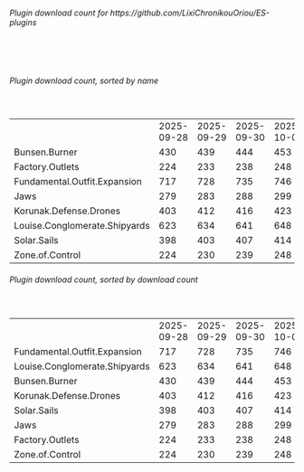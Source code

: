 <h6>Plugin download count for https://github.com/LixiChronikouOriou/ES-plugins</h6><br>
<br>
<h6>Plugin download count, sorted by name</h6><sub><sup><br>
<table>
	<tr>
		<td></td>
		<td>2025-09-28</td>
		<td>2025-09-29</td>
		<td>2025-09-30</td>
		<td>2025-10-01</td>
		<td>2025-10-02</td>
		<td>2025-10-03</td>
		<td>2025-10-04</td>
		<td>today +</td>
	</tr>
	<tr>
		<td>Bunsen.Burner</td>
		<td>430</td>
		<td>439</td>
		<td>444</td>
		<td>453</td>
		<td>459</td>
		<td>463</td>
		<td>465</td>
		<td>+ 2</td>
	</tr>
	<tr>
		<td>Factory.Outlets</td>
		<td>224</td>
		<td>233</td>
		<td>238</td>
		<td>248</td>
		<td>258</td>
		<td>264</td>
		<td>266</td>
		<td>+ 2</td>
	</tr>
	<tr>
		<td>Fundamental.Outfit.Expansion</td>
		<td>717</td>
		<td>728</td>
		<td>735</td>
		<td>746</td>
		<td>759</td>
		<td>767</td>
		<td>769</td>
		<td>+ 2</td>
	</tr>
	<tr>
		<td>Jaws</td>
		<td>279</td>
		<td>283</td>
		<td>288</td>
		<td>299</td>
		<td>309</td>
		<td>317</td>
		<td>319</td>
		<td>+ 2</td>
	</tr>
	<tr>
		<td>Korunak.Defense.Drones</td>
		<td>403</td>
		<td>412</td>
		<td>416</td>
		<td>423</td>
		<td>429</td>
		<td>433</td>
		<td>436</td>
		<td>+ 3</td>
	</tr>
	<tr>
		<td>Louise.Conglomerate.Shipyards</td>
		<td>623</td>
		<td>634</td>
		<td>641</td>
		<td>648</td>
		<td>657</td>
		<td>661</td>
		<td>665</td>
		<td>+ 4</td>
	</tr>
	<tr>
		<td>Solar.Sails</td>
		<td>398</td>
		<td>403</td>
		<td>407</td>
		<td>414</td>
		<td>421</td>
		<td>425</td>
		<td>428</td>
		<td>+ 3</td>
	</tr>
	<tr>
		<td>Zone.of.Control</td>
		<td>224</td>
		<td>230</td>
		<td>239</td>
		<td>248</td>
		<td>256</td>
		<td>260</td>
		<td>262</td>
		<td>+ 2</td>
	</tr>
</table>
</sub></sup>
<h6>Plugin download count, sorted by download count</h6><sub><sup><br>
<table>
	<tr>
		<td></td>
		<td>2025-09-28</td>
		<td>2025-09-29</td>
		<td>2025-09-30</td>
		<td>2025-10-01</td>
		<td>2025-10-02</td>
		<td>2025-10-03</td>
		<td>2025-10-04</td>
		<td>today +</td>
	</tr>
	<tr>
		<td>Fundamental.Outfit.Expansion</td>
		<td>717</td>
		<td>728</td>
		<td>735</td>
		<td>746</td>
		<td>759</td>
		<td>767</td>
		<td>769</td>
		<td>+ 2</td>
	</tr>
	<tr>
		<td>Louise.Conglomerate.Shipyards</td>
		<td>623</td>
		<td>634</td>
		<td>641</td>
		<td>648</td>
		<td>657</td>
		<td>661</td>
		<td>665</td>
		<td>+ 4</td>
	</tr>
	<tr>
		<td>Bunsen.Burner</td>
		<td>430</td>
		<td>439</td>
		<td>444</td>
		<td>453</td>
		<td>459</td>
		<td>463</td>
		<td>465</td>
		<td>+ 2</td>
	</tr>
	<tr>
		<td>Korunak.Defense.Drones</td>
		<td>403</td>
		<td>412</td>
		<td>416</td>
		<td>423</td>
		<td>429</td>
		<td>433</td>
		<td>436</td>
		<td>+ 3</td>
	</tr>
	<tr>
		<td>Solar.Sails</td>
		<td>398</td>
		<td>403</td>
		<td>407</td>
		<td>414</td>
		<td>421</td>
		<td>425</td>
		<td>428</td>
		<td>+ 3</td>
	</tr>
	<tr>
		<td>Jaws</td>
		<td>279</td>
		<td>283</td>
		<td>288</td>
		<td>299</td>
		<td>309</td>
		<td>317</td>
		<td>319</td>
		<td>+ 2</td>
	</tr>
	<tr>
		<td>Factory.Outlets</td>
		<td>224</td>
		<td>233</td>
		<td>238</td>
		<td>248</td>
		<td>258</td>
		<td>264</td>
		<td>266</td>
		<td>+ 2</td>
	</tr>
	<tr>
		<td>Zone.of.Control</td>
		<td>224</td>
		<td>230</td>
		<td>239</td>
		<td>248</td>
		<td>256</td>
		<td>260</td>
		<td>262</td>
		<td>+ 2</td>
	</tr>
</table>
</sub></sup>
